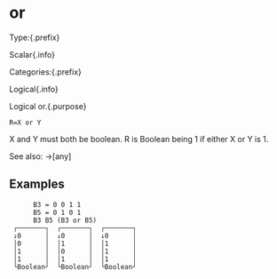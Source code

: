 # or

Type:{.prefix}

Scalar{.info}

Categories:{.prefix}

Logical{.info}

Logical or.{.purpose}

~~~
R=X or Y
~~~

X and Y must both be boolean. R is Boolean being 1 if either X or Y is 1.

See also: →[any]

## Examples

~~~
      B3 = 0 0 1 1
      B5 = 0 1 0 1
      B3 B5 (B3 or B5)
 ┌───────┐  ┌───────┐  ┌───────┐
 ↓0      │  ↓0      │  ↓0      │
 │0      │  │1      │  │1      │
 │1      │  │0      │  │1      │
 │1      │  │1      │  │1      │
 └Boolean┘  └Boolean┘  └Boolean┘
~~~

